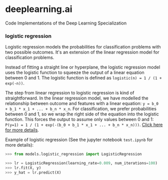# deeplearning.ai
Code Implementations of the Deep Learning Specialization

### logistic regression

Logistic regression models the probabilities for classification problems with two possible outcomes. It's an extension of the linear regression model for classification problems.

Instead of fitting a straight line or hyperplane, the logistic regression model uses the logistic function to squeeze the output of a linear equation between 0 and 1. The logistic function is defined as `logistic(n) = 1 / (1 + exp(-n))`.

The step from linear regression to logistic regression is kind of straightforward. In the linear regression model, we have modelled the relationship between outcome and features with a linear equation: `y = b_0 + b_1 * x_1 + ... + b_n * x_n`. For classification, we prefer probabilities between 0 and 1, so we wrap the right side of the equation into the logistic function. This forces the output to assume only values between 0 and 1: `P(y=1) = 1 / (1 + exp(-(b_0 + b_1 * x_1 + ... + b_n * x_n)))`. [Click here for more details](https://christophm.github.io/interpretable-ml-book/logistic.html).

Example of logistic regression (See the jupyter notebook `test.ipynb` for more details):

```python
>>> from models.logistic_regression import LogisticRegression

>>> lr = LogisticRegression(learning_rate=0.009, num_iterations=100)
>>> lr.fit(X, y)
>>> y_hat = lr.predict(X)
```